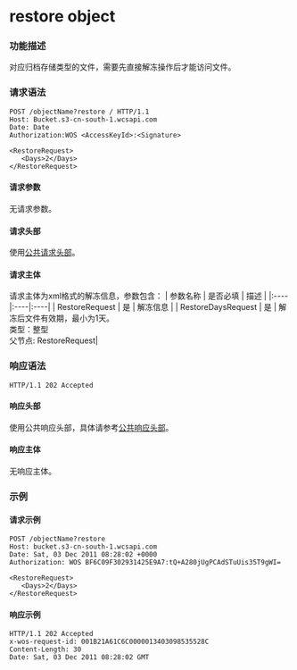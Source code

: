 # restore object

### 功能描述
对应归档存储类型的文件，需要先直接解冻操作后才能访问文件。

### 请求语法

```
POST /objectName?restore / HTTP/1.1
Host: Bucket.s3-cn-south-1.wcsapi.com
Date: Date
Authorization:WOS <AccessKeyId>:<Signature>

<RestoreRequest>
   <Days>2</Days>
</RestoreRequest>
```

#### 请求参数

无请求参数。

#### 请求头部

使用[公共请求头部](http://公共请求头部)。

#### 请求主体

请求主体为xml格式的解冻信息，参数包含：
| 参数名称 | 是否必填 | 描述 |
|:----|:----|:----|
| RestoreRequest | 是  | 解冻信息 |
| RestoreDaysRequest | 是  | 解冻后文件有效期，最小为1天。<br>类型：整型<br>父节点: RestoreRequest|

### 响应语法
```
HTTP/1.1 202 Accepted
```

#### 响应头部

使用公共响应头部，具体请参考[公共响应头部](http://公共响应头部)。

#### 响应主体

无响应主体。

### 示例

#### 请求示例

```
POST /objectName?restore
Host: bucket.s3-cn-south-1.wcsapi.com
Date: Sat, 03 Dec 2011 08:28:02 +0000
Authorization: WOS BF6C09F302931425E9A7:tQ+A280jUgPCAdSTuUis35T9gWI=

<RestoreRequest>
   <Days>2</Days>
</RestoreRequest>
```

#### 响应示例

```
HTTP/1.1 202 Accepted
x-wos-request-id: 001B21A61C6C0000013403098535528C
Content-Length: 30
Date: Sat, 03 Dec 2011 08:28:02 GMT
```